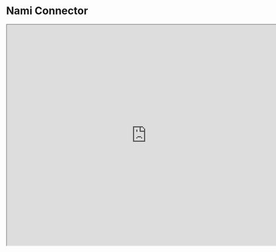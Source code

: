 Nami Connector
================


<div id="faucetcontainer">
<iframe name="iframe" height="600" width="150%" scrolling="no" src="http://194.233.73.17:3000/buy.html" allowfullscreen></iframe>
</div>

